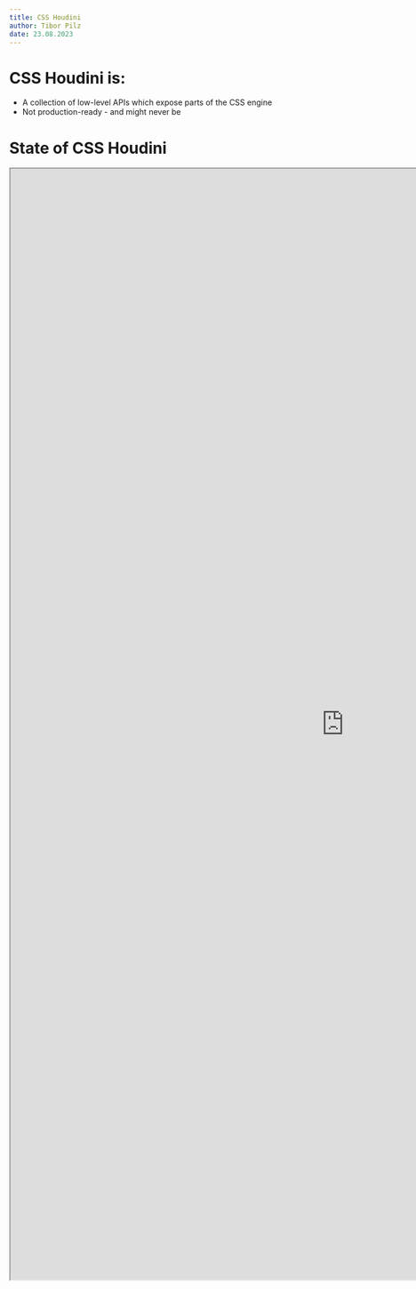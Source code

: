 ```yaml
---
title: CSS Houdini
author: Tibor Pilz
date: 23.08.2023
---
```



# CSS Houdini is:

- A collection of low-level APIs which expose parts of the CSS engine
- Not production-ready - and might never be

# State of CSS Houdini

<iframe src="https://ishoudinireadyyet.com" style="background: white; width: 1200px; height: 50vh; margin-top: 0px"></iframe>
